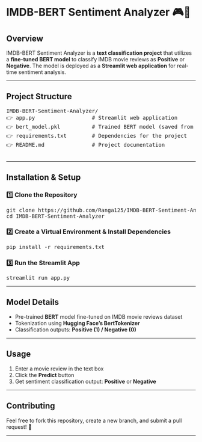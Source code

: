 <!DOCTYPE html>
<html lang="en">
<head>
    <meta charset="UTF-8">
    <meta name="viewport" content="width=device-width, initial-scale=1.0">
</head>
<body>

<h1><strong>IMDB-BERT Sentiment Analyzer 🎮🤖</strong></h1>

<h2><strong>Overview</strong></h2>
<p>IMDB-BERT Sentiment Analyzer is a <strong>text classification project</strong> that utilizes a <strong>fine-tuned BERT model</strong> to classify IMDB movie reviews as <strong>Positive</strong> or <strong>Negative</strong>. The model is deployed as a <strong>Streamlit web application</strong> for real-time sentiment analysis.</p>

<hr>

<h2><strong>Project Structure</strong></h2>
<pre>
IMDB-BERT-Sentiment-Analyzer/
👉 app.py                  # Streamlit web application  
👉 bert_model.pkl          # Trained BERT model (saved from Colab using Pickle)  
👉 requirements.txt        # Dependencies for the project  
👉 README.md               # Project documentation  

</pre>

<hr>

<h2><strong>Installation & Setup</strong></h2>

<h3><strong>1️⃣ Clone the Repository</strong></h3>
<pre>
git clone https://github.com/Ranga125/IMDB-BERT-Sentiment-Analyzer.git
cd IMDB-BERT-Sentiment-Analyzer
</pre>

<h3><strong>2️⃣ Create a Virtual Environment & Install Dependencies</strong></h3>
<pre>
pip install -r requirements.txt
</pre>

<h3><strong>3️⃣ Run the Streamlit App</strong></h3>
<pre>
streamlit run app.py
</pre>

<hr>

<h2><strong>Model Details</strong></h2>
<ul>
    <li>Pre-trained <strong>BERT</strong> model fine-tuned on IMDB movie reviews dataset</li>
    <li>Tokenization using <strong>Hugging Face’s BertTokenizer</strong></li>
    <li>Classification outputs: <strong>Positive (1) / Negative (0)</strong></li>
</ul>

<hr>

<h2><strong>Usage</strong></h2>
<ol>
    <li>Enter a movie review in the text box</li>
    <li>Click the <strong>Predict</strong> button</li>
    <li>Get sentiment classification output: <strong>Positive</strong> or <strong>Negative</strong></li>
</ol>

<hr>

<h2><strong>Contributing</strong></h2>
<p>Feel free to fork this repository, create a new branch, and submit a pull request! 🚀</p>

<hr>



</body>
</html>
